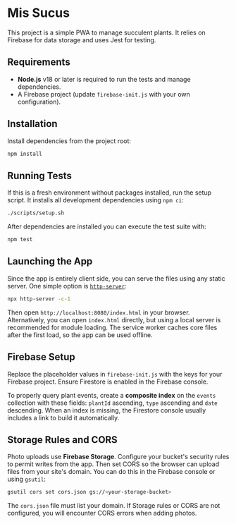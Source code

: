 # Mis Sucus

This project is a simple PWA to manage succulent plants. It relies on Firebase for data storage and uses Jest for testing.

## Requirements

- **Node.js** v18 or later is required to run the tests and manage dependencies.
- A Firebase project (update `firebase-init.js` with your own configuration).

## Installation

Install dependencies from the project root:

```bash
npm install
```

## Running Tests

If this is a fresh environment without packages installed, run the setup script.
It installs all development dependencies using `npm ci`:

```bash
./scripts/setup.sh
```

After dependencies are installed you can execute the test suite with:

```bash
npm test
```

## Launching the App

Since the app is entirely client side, you can serve the files using any static server. One simple option is [`http-server`](https://www.npmjs.com/package/http-server):

```bash
npx http-server -c-1
```

Then open `http://localhost:8080/index.html` in your browser. Alternatively, you can open `index.html` directly, but using a local server is recommended for module loading.
The service worker caches core files after the first load, so the app can be used offline.

## Firebase Setup

Replace the placeholder values in `firebase-init.js` with the keys for your Firebase project. Ensure Firestore is enabled in the Firebase console.

To properly query plant events, create a **composite index** on the `events` collection with these fields:
`plantId` ascending, `type` ascending and `date` descending. When an index is missing,
the Firestore console usually includes a link to build it automatically.

## Storage Rules and CORS

Photo uploads use **Firebase Storage**. Configure your bucket's security rules
to permit writes from the app. Then set CORS so the browser can upload files
from your site's domain. You can do this in the Firebase console or using
`gsutil`:

```bash
gsutil cors set cors.json gs://<your-storage-bucket>
```

The `cors.json` file must list your domain. If Storage rules or CORS are not
configured, you will encounter CORS errors when adding photos.


